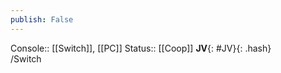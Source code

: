 ```yaml
---
publish: False
---
```

Console:: [[Switch]], [[PC]]
Status:: [[Coop]]
**JV**{: #JV}{: .hash}  
/Switch
